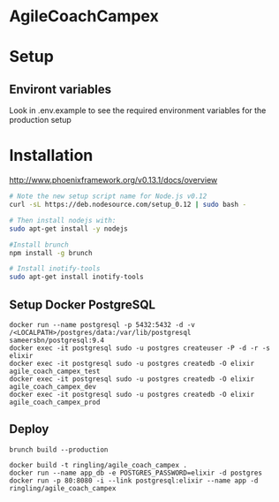 # AgileCoachCampex

# Setup

## Environt variables

Look in .env.example to see the required environment variables for the production setup

# Installation

http://www.phoenixframework.org/v0.13.1/docs/overview

```bash
# Note the new setup script name for Node.js v0.12
curl -sL https://deb.nodesource.com/setup_0.12 | sudo bash -

# Then install nodejs with:
sudo apt-get install -y nodejs

#Install brunch
npm install -g brunch

# Install inotify-tools
sudo apt-get install inotify-tools
```

## Setup Docker PostgreSQL

```
docker run --name postgresql -p 5432:5432 -d -v /<LOCALPATH>/postgres/data:/var/lib/postgresql sameersbn/postgresql:9.4
docker exec -it postgresql sudo -u postgres createuser -P -d -r -s elixir
docker exec -it postgresql sudo -u postgres createdb -O elixir agile_coach_campex_test
docker exec -it postgresql sudo -u postgres createdb -O elixir agile_coach_campex_dev
docker exec -it postgresql sudo -u postgres createdb -O elixir agile_coach_campex_prod
```

## Deploy

```
brunch build --production
```

```
docker build -t ringling/agile_coach_campex .
docker run --name app_db -e POSTGRES_PASSWORD=elixir -d postgres
docker run -p 80:8080 -i --link postgresql:elixir --name app -d ringling/agile_coach_campex

```
